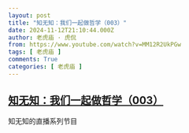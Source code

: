 ```yaml
---
layout: post
title: "知无知：我们一起做哲学（003）"
date: 2024-11-12T21:10:44.000Z
author: 老虎庙 · 虎侃
from: https://www.youtube.com/watch?v=MM12R2UkPGw
tags: [ 老虎庙 ]
comments: True
categories: [ 老虎庙 ]
---
```

<!--1731445844000-->
[知无知：我们一起做哲学（003）](https://www.youtube.com/watch?v=MM12R2UkPGw)
------

<div>
知无知的直播系列节目
</div>
